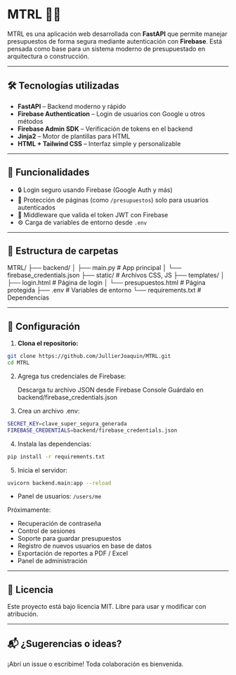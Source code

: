 # MTRL 🔐📐

MTRL es una aplicación web desarrollada con **FastAPI** que permite manejar presupuestos de forma segura mediante autenticación con **Firebase**. Está pensada como base para un sistema moderno de presupuestado en arquitectura o construcción.

---

## 🛠️ Tecnologías utilizadas

- **FastAPI** – Backend moderno y rápido
- **Firebase Authentication** – Login de usuarios con Google u otros métodos
- **Firebase Admin SDK** – Verificación de tokens en el backend
- **Jinja2** – Motor de plantillas para HTML
- **HTML + Tailwind CSS** – Interfaz simple y personalizable

---

## 🚀 Funcionalidades

- 🔒 Login seguro usando Firebase (Google Auth y más)
- 🔐 Protección de páginas (como `/presupuestos`) solo para usuarios autenticados
- 🧪 Middleware que valida el token JWT con Firebase
- ⚙️ Carga de variables de entorno desde `.env`

---

## 📁 Estructura de carpetas

MTRL/
├── backend/
│ ├── main.py # App principal
│ └── firebase_credentials.json
├── static/ # Archivos CSS, JS
├── templates/
│ ├── login.html # Página de login
│ └── presupuestos.html # Página protegida
├── .env # Variables de entorno
└── requirements.txt # Dependencias


---

## 🔐 Configuración

1. **Clona el repositorio:**
```bash
git clone https://github.com/JullierJoaquin/MTRL.git
cd MTRL
```

2. Agrega tus credenciales de Firebase:

    Descarga tu archivo JSON desde Firebase Console
    Guárdalo en backend/firebase_credentials.json
    

3. Crea un archivo .env:
```bash
SECRET_KEY=clave_super_segura_generada
FIREBASE_CREDENTIALS=backend/firebase_credentials.json
```

4. Instala las dependencias:
```bash
pip install -r requirements.txt
```


5. Inicia el servidor:
```bash
uvicorn backend.main:app --reload
```


- Panel de usuarios: `/users/me`

Próximamente:
- Recuperación de contraseña
- Control de sesiones
- Soporte para guardar presupuestos
- Registro de nuevos usuarios en base de datos
- Exportación de reportes a PDF / Excel
- Panel de administración

---

## 🤝 Licencia

Este proyecto está bajo licencia MIT. Libre para usar y modificar con atribución.

---

## 📬 ¿Sugerencias o ideas?

¡Abrí un issue o escribime! Toda colaboración es bienvenida.